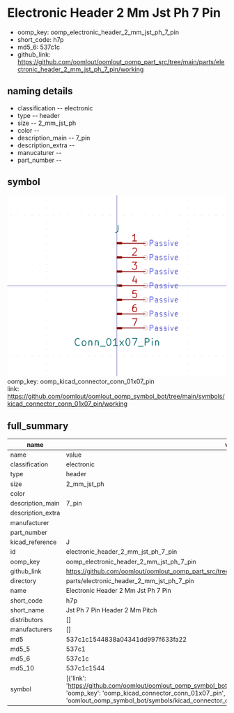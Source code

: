 # Electronic Header 2 Mm Jst Ph 7 Pin

  
* oomp_key: oomp_electronic_header_2_mm_jst_ph_7_pin 
* short_code: h7p
* md5_6: 537c1c  
* github_link: https://github.com/oomlout/oomlout_oomp_part_src/tree/main/parts/electronic_header_2_mm_jst_ph_7_pin/working  
## naming details
* classification -- electronic
* type -- header
* size -- 2_mm_jst_ph
* color -- 
* description_main -- 7_pin
* description_extra -- 
* manucaturer -- 
* part_number -- 



## symbol

![](symbol/0/working/working_600.png)  
oomp_key: oomp_kicad_connector_conn_01x07_pin  
link: https://github.com/oomlout/oomlout_oomp_symbol_bot/tree/main/symbols/kicad_connector_conn_01x07_pin/working  


## full_summary
| name | value | 
| --- | --- | 
| name | value | 
| classification | electronic | 
| type | header | 
| size | 2_mm_jst_ph | 
| color |  | 
| description_main | 7_pin | 
| description_extra |  | 
| manufacturer |  | 
| part_number |  | 
| kicad_reference | J | 
| id | electronic_header_2_mm_jst_ph_7_pin | 
| oomp_key | oomp_electronic_header_2_mm_jst_ph_7_pin | 
| github_link | https://github.com/oomlout/oomlout_oomp_part_src/tree/main/parts/electronic_header_2_mm_jst_ph_7_pin/working | 
| directory | parts/electronic_header_2_mm_jst_ph_7_pin | 
| name | Electronic Header 2 Mm Jst Ph 7 Pin | 
| short_code | h7p | 
| short_name | Jst Ph 7 Pin Header 2 Mm Pitch | 
| distributors | [] | 
| manufacturers | [] | 
| md5 | 537c1c1544838a04341dd997f633fa22 | 
| md5_5 | 537c1 | 
| md5_6 | 537c1c | 
| md5_10 | 537c1c1544 | 
| symbol | [{'link': 'https://github.com/oomlout/oomlout_oomp_symbol_bot/tree/main/symbols/kicad_connector_conn_01x07_pin', 'oomp_key': 'oomp_kicad_connector_conn_01x07_pin', 'directory': 'oomlout_oomp_symbol_bot/symbols/kicad_connector_conn_01x07_pin//working/working.kicad_sym'}] | 
